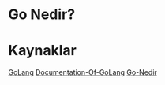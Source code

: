 # Go Nedir?

# Kaynaklar

[GoLang](https://golang.org/)
[Documentation-Of-GoLang](https://golang.org/doc/)
[Go-Nedir](https://tr.wikipedia.org/wiki/Go_(programlama_dili))
[]()